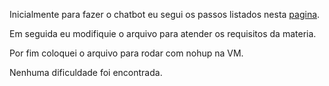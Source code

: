 Inicialmente para fazer o chatbot eu segui os passos listados nesta [pagina](https://github.com/tiagoft/NLP/blob/main/deploy_de_bot_no_discord.md).

Em seguida eu modifiquie o arquivo para atender os requisitos da materia.

Por fim coloquei o arquivo para rodar com nohup na VM.

Nenhuma dificuldade foi encontrada.